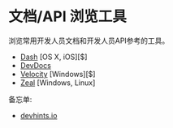 # 文档/API 浏览工具


浏览常用开发人员文档和开发人员API参考的工具。

* [Dash](https://kapeli.com/dash) [OS X, iOS][$]
* [DevDocs](http://devdocs.io/)
* [Velocity](https://velocity.silverlakesoftware.com/) [Windows][$]
* [Zeal](https://zealdocs.org/) [Windows, Linux]

备忘单:

* [devhints.io](https://devhints.io)










































 






